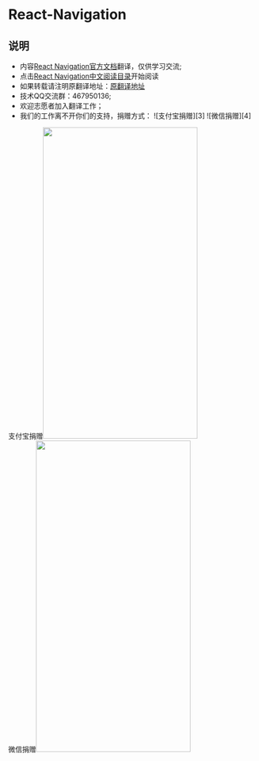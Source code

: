 # React-Navigation

## 说明
* 内容[React Navigation官方文档][1]翻译，仅供学习交流;
* 点击[React Navigation中文阅读目录][2]开始阅读
* 如果转载请注明原翻译地址：[原翻译地址][2]
* 技术QQ交流群：467950136;
* 欢迎志愿者加入翻译工作；
* 我们的工作离不开你们的支持，捐赠方式：
![支付宝捐赠][3]
![微信捐赠][4]
<div>
<a style="display:inline-block">支付宝捐赠<img src='https://csdn-code.oss.aliyuncs.com/php-upload-images/20170811-2308-2845-6051/IMG_20170811_230649.jpg' padding-top=65px padding-left=18px width=312px height=629px/></a>
<a style="display:inline-block">微信捐赠<img src='https://csdn-code.oss.aliyuncs.com/php-upload-images/20170811-2311-15987-5327/Screenshot_2017-08-11-23-10-52-44.png' padding-top=65px padding-left=18px width=312px height=629px/></a>
</div>


[1]:https://reactnavigation.org/docs
[2]:https://github.com/jiarWang/React-Navigation
